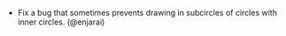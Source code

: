 - Fix a bug that sometimes prevents drawing in subcircles of circles with inner circles. (@enjarai)
